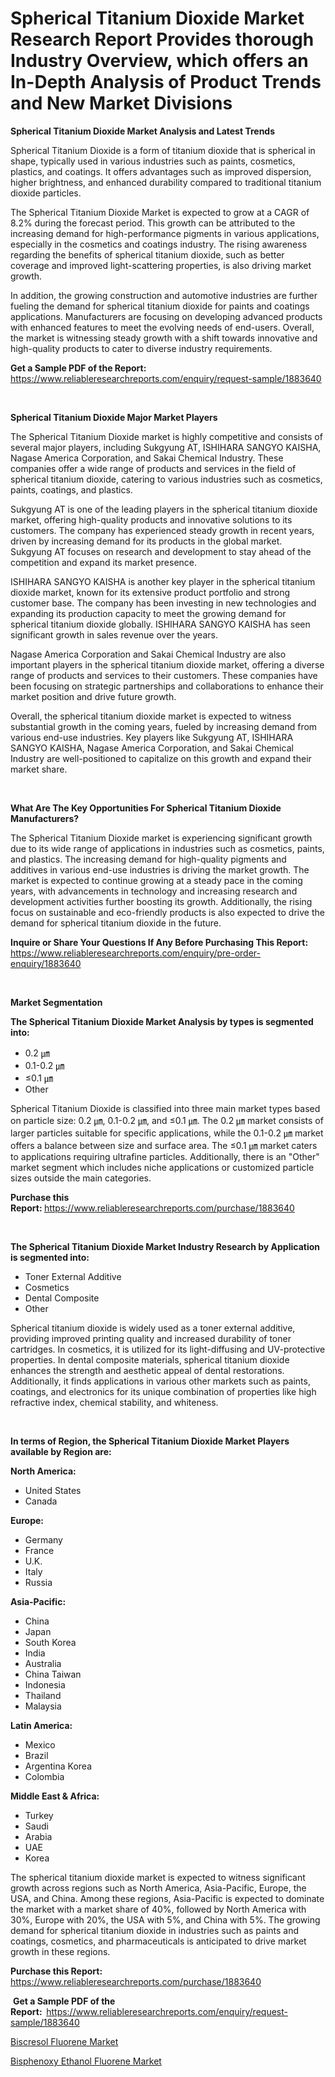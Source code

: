 <p><h1>Spherical Titanium Dioxide Market Research Report Provides thorough Industry Overview, which offers an In-Depth Analysis of Product Trends and New Market Divisions</h1></p><p><strong>Spherical Titanium Dioxide Market Analysis and Latest Trends</strong></p>
<p><p>Spherical Titanium Dioxide is a form of titanium dioxide that is spherical in shape, typically used in various industries such as paints, cosmetics, plastics, and coatings. It offers advantages such as improved dispersion, higher brightness, and enhanced durability compared to traditional titanium dioxide particles.</p><p>The Spherical Titanium Dioxide Market is expected to grow at a CAGR of 8.2% during the forecast period. This growth can be attributed to the increasing demand for high-performance pigments in various applications, especially in the cosmetics and coatings industry. The rising awareness regarding the benefits of spherical titanium dioxide, such as better coverage and improved light-scattering properties, is also driving market growth.</p><p>In addition, the growing construction and automotive industries are further fueling the demand for spherical titanium dioxide for paints and coatings applications. Manufacturers are focusing on developing advanced products with enhanced features to meet the evolving needs of end-users. Overall, the market is witnessing steady growth with a shift towards innovative and high-quality products to cater to diverse industry requirements.</p></p>
<p><strong>Get a Sample PDF of the Report:&nbsp;</strong> <a href="https://www.reliableresearchreports.com/enquiry/request-sample/1883640">https://www.reliableresearchreports.com/enquiry/request-sample/1883640</a></p>
<p>&nbsp;</p>
<p><strong>Spherical Titanium Dioxide Major Market Players</strong></p>
<p><p>The Spherical Titanium Dioxide market is highly competitive and consists of several major players, including Sukgyung AT, ISHIHARA SANGYO KAISHA, Nagase America Corporation, and Sakai Chemical Industry. These companies offer a wide range of products and services in the field of spherical titanium dioxide, catering to various industries such as cosmetics, paints, coatings, and plastics.</p><p>Sukgyung AT is one of the leading players in the spherical titanium dioxide market, offering high-quality products and innovative solutions to its customers. The company has experienced steady growth in recent years, driven by increasing demand for its products in the global market. Sukgyung AT focuses on research and development to stay ahead of the competition and expand its market presence.</p><p>ISHIHARA SANGYO KAISHA is another key player in the spherical titanium dioxide market, known for its extensive product portfolio and strong customer base. The company has been investing in new technologies and expanding its production capacity to meet the growing demand for spherical titanium dioxide globally. ISHIHARA SANGYO KAISHA has seen significant growth in sales revenue over the years.</p><p>Nagase America Corporation and Sakai Chemical Industry are also important players in the spherical titanium dioxide market, offering a diverse range of products and services to their customers. These companies have been focusing on strategic partnerships and collaborations to enhance their market position and drive future growth.</p><p>Overall, the spherical titanium dioxide market is expected to witness substantial growth in the coming years, fueled by increasing demand from various end-use industries. Key players like Sukgyung AT, ISHIHARA SANGYO KAISHA, Nagase America Corporation, and Sakai Chemical Industry are well-positioned to capitalize on this growth and expand their market share.</p></p>
<p>&nbsp;</p>
<p><strong>What Are The Key Opportunities For Spherical Titanium Dioxide Manufacturers?</strong></p>
<p><p>The Spherical Titanium Dioxide market is experiencing significant growth due to its wide range of applications in industries such as cosmetics, paints, and plastics. The increasing demand for high-quality pigments and additives in various end-use industries is driving the market growth. The market is expected to continue growing at a steady pace in the coming years, with advancements in technology and increasing research and development activities further boosting its growth. Additionally, the rising focus on sustainable and eco-friendly products is also expected to drive the demand for spherical titanium dioxide in the future.</p></p>
<p><strong>Inquire or Share Your Questions If Any Before Purchasing This Report:</strong> <a href="https://www.reliableresearchreports.com/enquiry/pre-order-enquiry/1883640">https://www.reliableresearchreports.com/enquiry/pre-order-enquiry/1883640</a></p>
<p>&nbsp;</p>
<p><strong>Market Segmentation</strong></p>
<p><strong>The Spherical Titanium Dioxide Market Analysis by types is segmented into:</strong></p>
<p><ul><li>0.2 ㎛</li><li>0.1-0.2 ㎛</li><li>≤0.1 ㎛</li><li>Other</li></ul></p>
<p><p>Spherical Titanium Dioxide is classified into three main market types based on particle size: 0.2 ㎛, 0.1-0.2 ㎛, and ≤0.1 ㎛. The 0.2 ㎛ market consists of larger particles suitable for specific applications, while the 0.1-0.2 ㎛ market offers a balance between size and surface area. The ≤0.1 ㎛ market caters to applications requiring ultrafine particles. Additionally, there is an "Other" market segment which includes niche applications or customized particle sizes outside the main categories.</p></p>
<p><strong>Purchase this Report:&nbsp;</strong><a href="https://www.reliableresearchreports.com/purchase/1883640">https://www.reliableresearchreports.com/purchase/1883640</a></p>
<p>&nbsp;</p>
<p><strong>The Spherical Titanium Dioxide Market Industry Research by Application is segmented into:</strong></p>
<p><ul><li>Toner External Additive</li><li>Cosmetics</li><li>Dental Composite</li><li>Other</li></ul></p>
<p><p>Spherical titanium dioxide is widely used as a toner external additive, providing improved printing quality and increased durability of toner cartridges. In cosmetics, it is utilized for its light-diffusing and UV-protective properties. In dental composite materials, spherical titanium dioxide enhances the strength and aesthetic appeal of dental restorations. Additionally, it finds applications in various other markets such as paints, coatings, and electronics for its unique combination of properties like high refractive index, chemical stability, and whiteness.</p></p>
<p>&nbsp;</p>
<p><strong>In terms of Region, the Spherical Titanium Dioxide Market Players available by Region are:</strong></p>
<p>
    <p> <strong> North America: </strong>
        <ul>
            <li>United States</li>
            <li>Canada</li>
        </ul>
        </p> 
    <p> <strong> Europe: </strong>
        <ul>
            <li>Germany</li>
            <li>France</li>
            <li>U.K.</li>
            <li>Italy</li>
            <li>Russia</li>
        </ul>
        </p> 
    <p> <strong> Asia-Pacific: </strong>
        <ul>
            <li>China</li>
            <li>Japan</li>
            <li>South Korea</li>
            <li>India</li>
            <li>Australia</li>
            <li>China Taiwan</li>
            <li>Indonesia</li>
            <li>Thailand</li>
            <li>Malaysia</li>
        </ul>
        </p> 
    <p> <strong> Latin America: </strong>
        <ul>
            <li>Mexico</li>
            <li>Brazil</li>
            <li>Argentina Korea</li>
            <li>Colombia</li>
        </ul>
        </p> 
    <p> <strong> Middle East & Africa: </strong>
        <ul>
            <li>Turkey</li>
            <li>Saudi</li>
            <li>Arabia</li>
            <li>UAE</li>
            <li>Korea</li>
        </ul>
    </p>
    </p>
<p><p>The spherical titanium dioxide market is expected to witness significant growth across regions such as North America, Asia-Pacific, Europe, the USA, and China. Among these regions, Asia-Pacific is expected to dominate the market with a market share of 40%, followed by North America with 30%, Europe with 20%, the USA with 5%, and China with 5%. The growing demand for spherical titanium dioxide in industries such as paints and coatings, cosmetics, and pharmaceuticals is anticipated to drive market growth in these regions.</p></p>
<p><strong>Purchase this Report: </strong><a href="https://www.reliableresearchreports.com/purchase/1883640">https://www.reliableresearchreports.com/purchase/1883640</a></p>
<p>&nbsp;<strong>Get a Sample PDF of the Report:&nbsp;&nbsp;</strong><a href="https://www.reliableresearchreports.com/enquiry/request-sample/1883640">https://www.reliableresearchreports.com/enquiry/request-sample/1883640</a></p>
<p><strong></strong></p>
<p><p><a href="https://github.com/beatblasta/Market-Research-Report-List-2/blob/main/biscresol-fluorene-market.md">Biscresol Fluorene Market</a></p><p><a href="https://github.com/angelajermaine/Market-Research-Report-List-2/blob/main/bisphenoxy-ethanol-fluorene-market.md">Bisphenoxy Ethanol Fluorene Market</a></p></p>